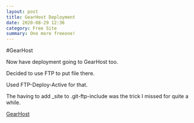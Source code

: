 ```yaml
---
layout: post
title: GearHost Deployment
date: 2020-08-29 12:36
category: Free Site
summary: One more freeone!
---
```

#GearHost

Now have deployment going to GearHost too.

Decided to use FTP to put file there.

Used FTP-Deploy-Active for that.

The having to add _site to .git-ftp-include was the trick I missed for quite a while.

[GearHost](http://test.jeffj.com)
